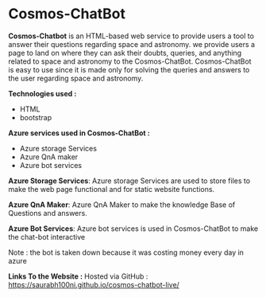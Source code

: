 # Cosmos-ChatBot
**Cosmos-Chatbot** is an HTML-based web service to provide users a tool to answer their questions regarding space and astronomy. we provide users a page to land on where they can ask their doubts, queries, and anything related to space and astronomy to the Cosmos-ChatBot. Cosmos-ChatBot is easy to use since it is made only for solving the queries and answers to the user regarding space and astronomy.

**Technologies used :**
* HTML
* bootstrap

**Azure services used in Cosmos-ChatBot :**

* Azure storage Services
* Azure QnA maker
* Azure bot services

**Azure Storage Services**: Azure storage Services are used to store files to make the web page functional and for static website functions.

**Azure QnA Maker**: Azure QnA Maker to make the knowledge Base of Questions and answers.

**Azure Bot Services**: Azure bot services is used in Cosmos-ChatBot to make the chat-bot interactive

Note : the bot is taken down because it was costing money every day in azure

**Links To the Website :**
Hosted via GitHub : https://saurabh100ni.github.io/cosmos-chatbot-live/
